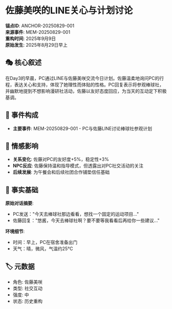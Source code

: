 # 佐藤美咲的LINE关心与计划讨论

**锚点ID**: ANCHOR-20250829-001  
**来源事件**: MEM-20250829-001  
**重构时间**: 2025年9月9日  
**原始发生**: 2025年8月29日早上

## 🎭 核心叙述
在Day3的早晨，PC通过LINE与佐藤美咲交流今日计划。佐藤温柔地询问PC的行程，表达关心和支持，体现了她理性而体贴的性格。PC回复表示将参观棒球社，并幽默地提到不想影响漫研社活动，佐藤以友好态度回应，为当天的互动定下积极基调。

## 🔗 事件构成
- **主要事件**: MEM-20250829-001 - PC与佐藤LINE讨论棒球社参观计划

## 💫 情感影响
- **关系变化**: 佐藤对PC的友好度+5%，稳定性+3%
- **NPC反应**: 佐藤保持温和指导模式，但透露出对PC社交活动的关注
- **后续发展**: 为午餐会和后续社团合作铺垫信任基础

## 📝 事实基础
**原始对话摘要**:
- PC发送："今天去棒球社那边看看，想找一个固定的运动项目..."
- 佐藤回复："悠酱，今天去棒球社啊？要不要等我看看后再给你一些建议..."

**环境细节**:
- 时间：早上，PC在宿舍准备出门
- 天气：晴，微风，气温约25°C

## 🏷️ 元数据
- 角色: 佐藤美咲
- 类型: 社交互动
- 强度: 中
- 状态: 历史重构